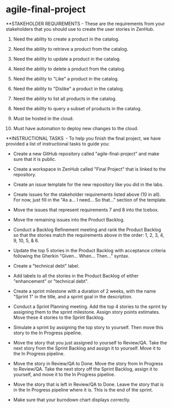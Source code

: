 # agile-final-project

**STAKEHOLDER REQUIREMENTS - These are the requirements from your stakeholders that you should use to create the user stories in ZenHub. 

 1. Need the ability to create a product in the catalog. 

 2. Need the ability to retrieve a product from the catalog. 

 3. Need the ability to update a product in the catalog. 

 4. Need the ability to delete a product from the catalog. 

 5. Need the ability to "Like" a product in the catalog. 

 6. Need the ability to "Dislike" a product in the catalog. 

 7. Need the ability to list all products in the catalog. 

 8. Need the ability to query a subset of products in the catalog. 

 9. Must be hosted in the cloud. 

10.  Must have automation to deploy new changes to the cloud. 

**INSTRUCTIONAL TASKS  - To help you finish the final project, we have provided a list of instructional tasks to guide you:  

- Create a new GitHub repository called "agile-final-project" and make sure that it is public. 

- Create a workspace in ZenHub called "Final Project" that is linked to the repository. 

- Create an issue template for the new repository like you did in the labs. 

- Create issues for the stakeholder requirements listed above (10 in all). For now, just fill in the "As a... I need... So that..." section of the template. 

- Move the issues that represent requirements 7 and 8 into the Icebox. 

- Move the remaining issues into the Product Backlog. 

- Conduct a Backlog Refinement meeting and rank the Product Backlog so that the stories match the requirements above in the order: 1, 2, 3, 4, 9, 10, 5, & 6. 

- Update the top 5 stories in the Product Backlog with acceptance criteria following the Gherkin "Given... When... Then..." syntax. 

- Create a "technical debt" label. 

- Add labels to all the stories in the Product Backlog of either "enhancement" or "technical debt". 

- Create a sprint milestone with a duration of 2 weeks, with the name "Sprint 1" in the title, and a sprint goal in the description.

- Conduct a Sprint Planning meeting. Add the top 4 stories to the sprint by assigning them to the sprint milestone. Assign story points estimates.  Move these 4 stories to the Sprint Backlog. 

- Simulate a sprint by assigning the top story to yourself. Then move this story to the In Progress pipeline. 

- Move the story that you just assigned to yourself to Review/QA. Take the next story from the Sprint Backlog and assign it to yourself.  Move it to the In Progress pipeline. 

- Move the story in Review/QA to Done. Move the story from In Progress to Review/QA. Take the next story off the Sprint Backlog, assign it to yourself, and move it to the In Progress pipeline. 
- Move the story that is left in Review/QA to Done. Leave the story that is in the In Progress pipeline where it is. This is the end of the sprint. 
- Make sure that your burndown chart displays correctly.


